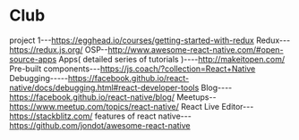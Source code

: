 # Club
project
1---https://egghead.io/courses/getting-started-with-redux
Redux---https://redux.js.org/
OSP--http://www.awesome-react-native.com/#open-source-apps
Apps( detailed series of tutorials )----http://makeitopen.com/
Pre-built components---https://js.coach/?collection=React+Native
Debugging-----https://facebook.github.io/react-native/docs/debugging.html#react-developer-tools
Blog----https://facebook.github.io/react-native/blog/
Meetups--https://www.meetup.com/topics/react-native/
React Live Editor---https://stackblitz.com/
features of react native---https://github.com/jondot/awesome-react-native
